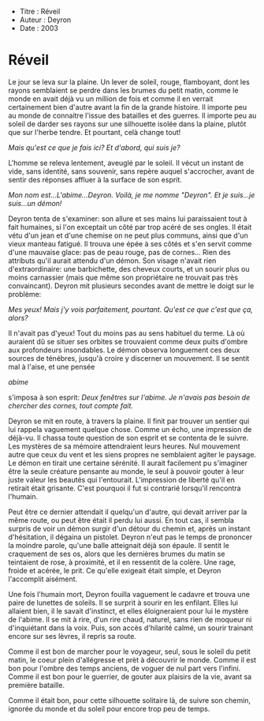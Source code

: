 * Titre : Réveil
* Auteur : Deyron
* Date : 2003


Réveil
======

Le jour se leva sur la plaine. Un lever de soleil, rouge, flamboyant, dont les rayons semblaient se perdre dans les brumes du petit matin, comme le monde en avait déjà vu un million de fois et comme il en verrait certainement bien d'autre avant la fin de la grande histoire. Il importe peu au monde de connaitre l'issue des batailles et des guerres. Il importe peu au soleil de darder ses rayons sur une silhouette isolée dans la plaine, plutôt que sur l'herbe tendre.
Et pourtant, celà change tout!

*Mais qu'est ce que je fais ici? Et d'abord, qui suis je?*

L'homme se releva lentement, aveuglé par le soleil. Il vécut un instant de vide, sans identité, sans souvenir, sans repère auquel s'accrocher, avant de sentir des réponses affluer à la surface de son esprit.

*Mon nom est...L'abime...Deyron. Voilà, je me nomme "Deyron". Et je suis...je suis...un démon!*

Deyron tenta de s'examiner: son allure et ses mains lui paraissaient tout à fait humaines, si l'on exceptait un côté par trop acéré de ses ongles. Il était vétu d'un jean et d'une chemise on ne peut plus communs, ainsi que d'un vieux manteau fatigué. Il trouva une épée à ses côtés et s'en servit comme d'une mauvaise glace: pas de peau rouge, pas de cornes... Rien des attributs qu'il aurait attendu d'un démon. Son visage n'avait rien d'extraordinaire: une barbichette, des cheveux courts, et un sourir plus ou moins carnassier (mais que même son propriétaire ne trouvait pas très convaincant). Deyron mit plusieurs secondes avant de mettre le doigt sur le problème:

*Mes yeux! Mais j'y vois parfaitement, pourtant. Qu'est ce que c'est que ça, alors?*

Il n'avait pas d'yeux! Tout du moins pas au sens habituel du terme. Là où auraient dû se situer ses orbites se trouvaient comme deux puits d'ombre aux profondeurs insondables. Le démon observa longuement ces deux sources de ténébres, jusqu'à croire y discerner un mouvement. Il se sentit mal à l'aise, et une pensée

*abime*

s'imposa à son esprit: *Deux fenêtres sur l'abime. Je n'avais pas besoin de chercher des cornes, tout compte fait.*

Deyron se mit en route, à travers la plaine. Il finit par trouver un sentier qui lui rappela vaguement quelque chose. Comme un écho, une impression de déjà-vu. Il chassa toute question de son esprit et se contenta de le suivre. Les mystères de sa mémoire attendraient leurs heures.
Nul mouvement autre que ceux du vent et les siens propres ne semblaient agiter le paysage. Le démon en tirait une certaine sérénité. Il aurait facilement pu s'imaginer être la seule créature pensante au monde, le seul à pouvoir gouter à leur juste valeur les beautés qui l'entourait. L'impression de liberté qu'il en retirait était grisante. C'est pourquoi il fut si contrarié lorsqu'il rencontra l'humain.

Peut être ce dernier attendait il quelqu'un d'autre, qui devait arriver par la même route, ou peut être était il perdu lui aussi. En tout cas, il sembla surpris de voir un démon surgir d'un détour du chemin et, après un instant d'hésitation, il dégaina un pistolet. Deyron n'eut pas le temps de prononcer la moindre parole, qu'une balle atteignait déjà son épaule. Il sentit le craquement de ses os, alors que les dernières brumes du matin se teintaient de rose, à proximité, et il en ressentit de la colère. Une rage, froide et acérée, le prit. Ce qu'elle exigeait était simple, et Deyron l'accomplit aisément.

Une fois l'humain mort, Deyron fouilla vaguement le cadavre et trouva une paire de lunettes de soleils. Il se surprit à sourir en les enfilant. Elles lui allaient bien, il le savait d'instinct, et elles éloigneraient pour lui le mystère de l'abime. Il se mit à rire, d'un rire chaud, naturel, sans rien de moqueur ni d'inquiétant dans la voix. Puis, son accès d'hilarité calmé, un sourir trainant encore sur ses lèvres, il repris sa route.

Comme il est bon de marcher pour le voyageur, seul, sous le soleil du petit matin, le coeur plein d'allégresse et prèt à découvrir le monde. Comme il est bon pour l'ombre des temps anciens, de voguer de nul part vers l'infini. Comme il est bon pour le guerrier, de gouter aux plaisirs de la vie, avant sa première bataille.

Comme il était bon, pour cette silhouette solitaire là, de suivre son chemin, ignorée du monde et du soleil pour encore trop peu de temps.
